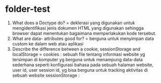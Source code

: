 # folder-test
1. What does a Doctype do? = deklerasi yang digunakan untuk mengidentifikasi jenis dokumen HTML yang digunakan sehingga browser dapat menentukan bagaimana memperlakukan kode tersebut.
2. What are data- attributes good for? = berguna untuk menyimpan data custom ke dalam web atau aplikasi
3.  Describe the difference between a cookie, sessionStorage and localStorage = 
    cookies : sebuah file tentang informasi website yg tersimpan di komputer yg berguna untuk menampung data-data sederhana seperti konfigurasi bahasa pada sebuah halaman website, user id, user session id, yg bisa berguna untuk tracking aktivitas di sebuah website
    sessionStorage : 
